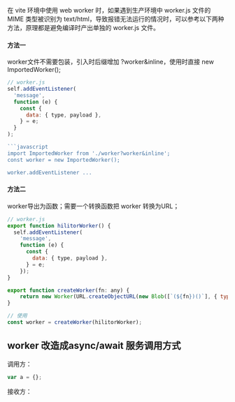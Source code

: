 
在 vite 环境中使用 web worker 时，如果遇到生产环境中 worker.js 文件的 MIME 类型被识别为 text/html，导致报错无法运行的情况时，可以参考以下两种方法，原理都是避免编译时产出单独的 worker.js 文件。

#### 方法一

worker文件不需要包装，引入时后缀增加 ?worker&inline，使用时直接 new ImportedWorker();
```javascript
// worker.js
self.addEventListener(
  'message',
  function (e) {
    const {
      data: { type, payload },
    } = e;
  }
);

```javascript
import ImportedWorker from './worker?worker&inline';
const worker = new ImportedWorker();

worker.addEventListener ...
```

#### 方法二

worker导出为函数；需要一个转换函数把 worker 转换为URL；
```javascript
// worker.js
export function hilitorWorker() {
  self.addEventListener(
    'message',
    function (e) {
      const {
        data: { type, payload },
      } = e;
    });
}
```

```javascript
export function createWorker(fn: any) {
	return new Worker(URL.createObjectURL(new Blob([`(${fn})()`], { type: 'text/javascript' })));
}
```

```javascript
// 使用
const worker = createWorker(hilitorWorker);
```

## worker 改造成async/await 服务调用方式

调用方：
```javascript
var a = {};
```

接收方：
